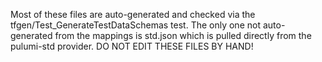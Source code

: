 Most of these files are auto-generated and checked via the tfgen/Test_GenerateTestDataSchemas test.
The only one not auto-generated from the mappings is std.json which is pulled directly from the pulumi-std provider.
DO NOT EDIT THESE FILES BY HAND!